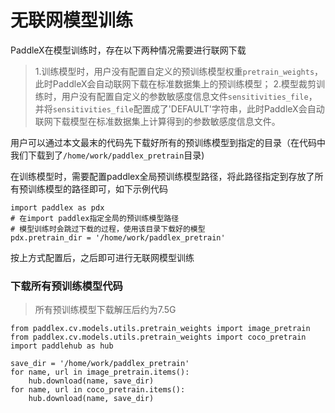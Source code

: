 # 无联网模型训练

PaddleX在模型训练时，存在以下两种情况需要进行联网下载
> 1.训练模型时，用户没有配置自定义的预训练模型权重`pretrain_weights`，此时PaddleX会自动联网下载在标准数据集上的预训练模型；
> 2.模型裁剪训练时，用户没有配置自定义的参数敏感度信息文件`sensitivities_file`，并将`sensitivities_file`配置成了'DEFAULT'字符串，此时PaddleX会自动联网下载模型在标准数据集上计算得到的参数敏感度信息文件。


用户可以通过本文最末的代码先下载好所有的预训练模型到指定的目录（在代码中我们下载到了`/home/work/paddlex_pretrain`目录)

在训练模型时，需要配置paddlex全局预训练模型路径，将此路径指定到存放了所有预训练模型的路径即可，如下示例代码
```
import paddlex as pdx
# 在import paddlex指定全局的预训练模型路径
# 模型训练时会跳过下载的过程，使用该目录下载好的模型
pdx.pretrain_dir = '/home/work/paddlex_pretrain'
```
按上方式配置后，之后即可进行无联网模型训练


### 下载所有预训练模型代码

> 所有预训练模型下载解压后约为7.5G
```
from paddlex.cv.models.utils.pretrain_weights import image_pretrain
from paddlex.cv.models.utils.pretrain_weights import coco_pretrain
import paddlehub as hub

save_dir = '/home/work/paddlex_pretrain'
for name, url in image_pretrain.items():
    hub.download(name, save_dir)
for name, url in coco_pretrain.items():
    hub.download(name, save_dir)
```
